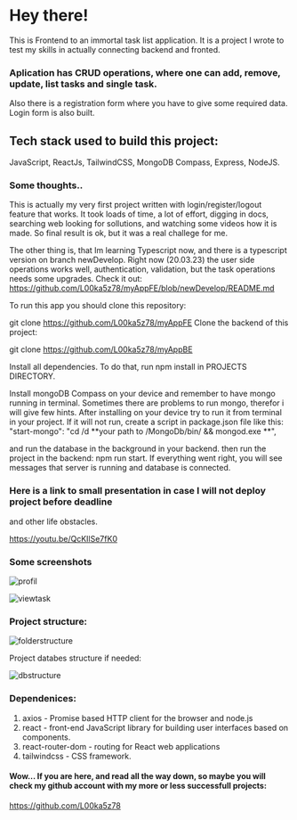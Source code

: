 
# Hey there! 
This is Frontend to an  immortal task list application. 
It is a project I wrote to test my skills in actually connecting backend and fronted.

### Aplication has CRUD operations, where one can add, remove, update, list tasks and single task. 
Also there is a registration form where you have to give some required data. Login form is also built.

## Tech stack used to build this project:
JavaScript, ReactJs, TailwindCSS, MongoDB Compass, Express, NodeJS.

### Some thoughts..
This is actually my very first project written with login/register/logout feature that works. 
It took loads of time, a lot of effort, digging in docs, searching web looking for sollutions,
and watching some videos how it is made. So final result is ok, but it was a real challege for me.

The other thing is, that Im learning Typescript now, and there is a typescript version on branch
newDevelop. Right now (20.03.23) the user side operations works well, authentication, validation, but the task 
operations needs some upgrades. Check it out:
https://github.com/L00ka5z78/myAppFE/blob/newDevelop/README.md

To run this app you should clone this repository:

git clone https://github.com/L00ka5z78/myAppFE
Clone the backend of this project:

git clone https://github.com/L00ka5z78/myAppBE

Install all dependencies. To do that, run npm install in PROJECTS DIRECTORY.

Install mongoDB Compass on your device and remember to have mongo running in terminal.
Sometimes there are problems to run mongo, therefor i will give few hints. 
After installing on your device try to run it from terminal in your project. If it will not run,
create a script in package.json file like this: 
"start-mongo": "cd /d **your path to /MongoDb/bin/ && mongod.exe **",

and run the database in the background in your backend.
then run the project in the backend: npm run start.
If everything went right,
you will see messages that server is running and database is connected.

### Here is a link to small presentation in case I will not deploy project before deadline
and other life obstacles.

https://youtu.be/QcKIlSe7fK0

### Some screenshots



![profil](https://user-images.githubusercontent.com/110019733/222970835-10476025-c3d8-437d-8e22-ce2203441c10.png)




![viewtask](https://user-images.githubusercontent.com/110019733/222970830-6ed0b5e7-b8de-4987-882c-faf4f2621525.png)


### Project structure:

![folderstructure](https://user-images.githubusercontent.com/110019733/222970176-f3baf453-e984-4fd0-8b57-9aff0f2f4391.png)

Project databes structure if needed:

![dbstructure](https://user-images.githubusercontent.com/110019733/222970237-1126e989-f950-4561-a6db-d21b88ba703f.png)


### Dependenices: 
1. axios - Promise based HTTP client for the browser and node.js
2. react - front-end JavaScript library for building user interfaces based on components.
3. react-router-dom -  routing for React web applications
4. tailwindcss -  CSS framework.


#### Wow... If you are here, and read all the way down, so maybe you will check my github account with my more or less successfull projects:
https://github.com/L00ka5z78

